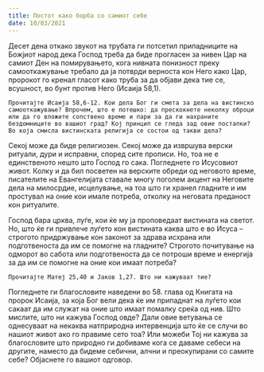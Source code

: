 ```yaml
---
title: Постот како борба со самиот себе 
date: 10/03/2021
---
```


Десет дена откако звукот на трубата ги потсетил припадниците на Божјиот народ дека Господ треба да биде прогласен за нивен Цар на самиот Ден на помирувањето, кога нивната понизност преку самооткажување требало да ја потврди верноста кон Него како Цар, пророкот го кренал гласот како труба за да објави дека тие се, всушност, во бунт против Него (Исаија 58,1).

`Прочитајте Исаија 58,6-12. Кои дела Бог ги смета за дела на вистинско самооткажување? Впрочем, што е потешко: да прескокнете неколку оброци или да го вложите сопствено време и пари за да ги нахраните бездомниците во вашиот град? Кој принцип се гледа зад овие постапки? Во која смисла вистинската религија се состои од такви дела?`

Секој може да биде религиозен. Секој може да извршува верски ритуали, дури и исправни, според сите прописи. Но, тоа не е единственото нешто што Господ го сака. Погледнете го Исусовиот живот. Колку и да бил посветен на верските обреди од неговото време, писателите на Евангелијата ставале многу поголем акцент на Неговите дела на милосрдие, исцелување, на тоа што ги хранел гладните и им простувал на оние кои имале потреба, отколку на неговата преданост кон ритуалите.

Господ бара црква, луѓе, кои ќе му ја проповедаат вистината на светот. Но, што ќе ги привлече луѓето кон вистината каква што е во Исуса – строгото придржување кон законот за здрава исхрана или подготвеноста да им се помогне на гладните? Строгото почитување на одморот во сабота или подготвеноста да се потроши време и енергија за да им се помогне на оние кои имаат потреба?

`Прочитајте Матеј 25,40 и Јаков 1,27. Што ни кажуваат тие?`

Погледнете ги благословите наведени во 58. глава од Книгата на пророк Исаија, за која Бог вели дека ќе им припаднат на луѓето кои сакаат да им служат на оние што имаат помалку среќа од нив. Што мислите, што ни кажува Господ овде? Дали овие ветувања се однесуваат на некаква натприродна интервенција што ќе се случи во нашиот живот ако го правиме сето тоа? Или можеби Тој ни кажува за благословите што природно ги добиваме кога се даваме себеси на другите, наместо да бидеме себични, алчни и преокупирани со самите себе? Објаснете го вашиот одговор.